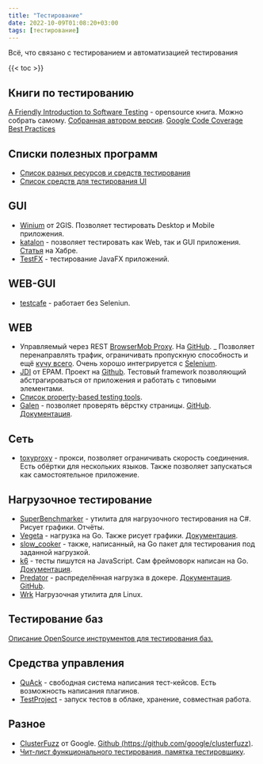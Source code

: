 ```yaml
---
title: "Тестирование"
date: 2022-10-09T01:08:20+03:00
tags: [тестирование]
---
```


Всё, что связано с тестированием и автоматизацией тестирования

{{< toc >}}

## Книги по тестированию

[A Friendly Introduction to Software Testing](https://github.com/laboon/ebook) - opensource книга. Можно собрать самому. [Собранная автором версия](https://github.com/laboon/software-testing).
[Google Code Coverage Best Practices](https://testing.googleblog.com/2020/08/code-coverage-best-practices.html)

## Списки полезных программ

* [Список разных ресурсов и средств тестирования](https://github.com/TheJambo/awesome-testing)
* [Список средств для тестирования UI](https://github.com/mojoaxel/awesome-regression-testing)

## GUI

* [Winium](https://github.com/2gis/Winium) от 2GIS. Позволяет тестировать Desktop и Mobile приложения.
* [katalon](https://www.katalon.com) - позволяет тестировать как Web, так и GUI приложения. [Статья](https://habr.com/ru/company/deutschetelekomitsolutions/blog/530684) на Хабре.
* [TestFX](https://github.com/TestFX/TestFX) - тестирование JavaFX приложений.

## WEB-GUI

* [testcafe](https://testcafe.io) - работает без Seleniun.

## WEB

* Управляемый через REST [BrowserMob Proxy](http://bmp.lightbody.net/). На [GitHub](https://github.com/lightbody/browsermob-proxy). _
Позволяет перенаправлять трафик, ограничивать пропускную способность и ещё [кучу всего](https://github.com/lightbody/browsermob-proxy#rest-api). Очень хорошо интегрируется с [Selenium](http://www.seleniumhq.org/).
* [JDI](http://jdi.epam.com) от EPAM. Проект на [Github](https://github.com/epam/JDI). Тестовый framework позволяющий абстрагироваться от приложения и работать с типовыми элементами.
* [Список property-based testing tools](https://gist.github.com/npryce/4147916).
* [Galen](http://galenframework.com/) - позволяет проверять вёрстку страницы. [GitHub](https://github.com/galenframework/galen). [Документация](http://galenframework.com/docs/all/).

## Сеть

* [toxyproxy](https://github.com/shopify/toxiproxy) - прокси, позволяет ограничивать скорость соединения. Есть обёртки для нескольких языков. Также позволяет запускаться как самостоятельное приложение.

## Нагрузочное тестирование

* [SuperBenchmarker](https://github.com/aliostad/SuperBenchmarker) - утилита для нагрузочного тестирования на C#. Рисует графики. Отчёты.
* [Vegeta](https://github.com/tsenart/vegeta) - нагрузка на Go. Также рисует графики. [Документация](https://godoc.org/github.com/tsenart/vegeta/lib).
* [slow_cooker](https://github.com/BuoyantIO/slow_cooker) - также, написанный, на Go пакет для тестирования под заданной нагрузкой.
* [k6](https://k6.io/) - тесты пишутся на JavaScript. Сам фреймоворк написан на Go. [Документация](https://docs.k6.io/docs).
* [Predator](https://www.predator.dev) - распределённая нагрузка в докере. [Документация](https://zooz.github.io/predator/myfirsttest.html). [GitHub](https://github.com/Zooz/predator).
* [Wrk](https://github.com/wg/wrk) Нагрузочная утилита для Linux.

## Тестирование баз

[Описание OpenSource инструментов для тестирования баз.](http://qaat.ru/opensorsnye-instrumenty-dlya-testirovaniya-baz-dannyx)

## Средства управления

* [QuAck](http://testquack.com/) - свободная система написания тест-кейсов. Есть возможность написания плагинов.
* [TestProject](https://testproject.io/) - запуск тестов в облаке, хранение, совместная работа.

## Разное

* [ClusterFuzz](https://opensource.googleblog.com/2019/02/open-sourcing-clusterfuzz.html) от Google. [Github (https://github.com/google/clusterfuzz)](https://github.com/google/clusterfuzz).
* [Чит-лист функционального тестирования, памятка тестировщику](https://habr.com/ru/post/715262).
